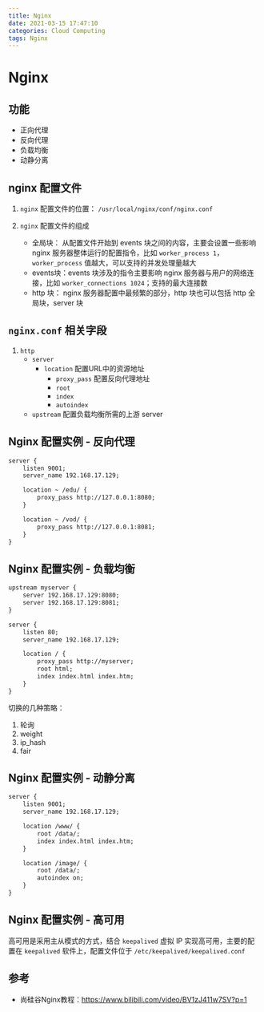 ```yaml
---
title: Nginx
date: 2021-03-15 17:47:10
categories: Cloud Computing
tags: Nginx
---
```


# Nginx

## 功能

- 正向代理
- 反向代理
- 负载均衡
- 动静分离

## nginx 配置文件

1. `nginx` 配置文件的位置： `/usr/local/nginx/conf/nginx.conf`
2. `nginx` 配置文件的组成
    
    - 全局块： 从配置文件开始到 events 块之间的内容，主要会设置一些影响 nginx 服务器整体运行的配置指令，比如 `worker_process 1`，`worker_process` 值越大，可以支持的并发处理量越大
    - events块：events 块涉及的指令主要影响 nginx 服务器与用户的网络连接，比如 `worker_connections 1024`；支持的最大连接数
    - http 块： nginx 服务器配置中最频繁的部分，http 块也可以包括 http 全局块，server 块


## `nginx.conf` 相关字段

1. `http`
    -   `server`
        - `location` 配置URL中的资源地址
            - `proxy_pass` 配置反向代理地址
            - `root`
            - `index`
            - `autoindex`
    -   `upstream` 配置负载均衡所需的上游 server


## Nginx 配置实例 - 反向代理

```xml
server {
    listen 9001;
    server_name 192.168.17.129;

    location ~ /edu/ {
        proxy_pass http://127.0.0.1:8080;
    }

    location ~ /vod/ {
        proxy_pass http://127.0.0.1:8081;
    }
}
```

## Nginx 配置实例 - 负载均衡

```xml
upstream myserver {
    server 192.168.17.129:8080;
    server 192.168.17.129:8081;
}

server {
    listen 80;
    server_name 192.168.17.129;

    location / {
        proxy_pass http://myserver;
        root html;
        index index.html index.htm;
    }
}
```

切换的几种策略：
1. 轮询
2. weight
3. ip_hash
4. fair

## Nginx 配置实例 - 动静分离

```xml
server {
    listen 9001;
    server_name 192.168.17.129;

    location /www/ {
        root /data/;
        index index.html index.htm;
    }

    location /image/ {
        root /data/;
        autoindex on;
    }
}
```
## Nginx 配置实例 - 高可用

高可用是采用主从模式的方式，结合 `keepalived` 虚拟 IP 实现高可用，主要的配置在 `keepalived` 软件上，配置文件位于 `/etc/keepalived/keepalived.conf`

## 参考
- 尚硅谷Nginx教程：https://www.bilibili.com/video/BV1zJ411w7SV?p=1